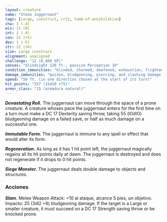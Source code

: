 ```yaml
---
layout: creature
name: "Stone Juggernaut"
tags: [Large, construct, cr12, tomb-of-annihilation]
cha: 3 (-4)
wis: 11 (0)
int: 2 (-4)
con: 21 (+5)
dex: 1 (-5)
str: 22 (+6)
size: Large construct
alignment: unaligned
challenge: "12 (8,400 XP)"
senses: "blindsight 120 ft., passive Perception 10"
condition_immunities: "blinded, charmed, deafened, exhaustion, frightened, paralyzed, petrified, poisoned, prone"
damage_immunities: "poison, bludgeoning, piercing, and slashing damage from nonmagical attacks not made with adamantine weapons"
speed: "50 ft. (in one direction chosen at the start of its turn)"
hit_points: "157 (15d10 +75)"
armor_class: "15 (armadura natural)"
---
```


***Devastating Roll.*** The juggernaut can move through the space of a prone creature. A creature whoses pace the juggernaut enters for the first time on a turn must make a DC 17 Dexterity saving throw, taking 55 (lOdlO) bludgeoning damage on a failed save, or half as much damage on a successful one.

***Immutable Form.*** The juggernaut is immune to any spell or effect that would alter its form.

***Regeneration.*** As long as it has 1 hit point left, the juggernaut magically regains all its hit points daily at dawn. The juggernaut is destroyed and does not regenerate if it drops to 0 hit points.

***Siege Monster.*** The juggernaut deals double damage to objects and structures.

### Acciones

***Slam.*** Melee Weapon Attack: +10 al ataque, alcance 5 pies, un objetivo. Impacto: 25 (3dl2 +6) bludgeoning damage. If the target is a Large or smaller creature, it must succeed on a DC 17 Strength saving throw or be knocked prone.